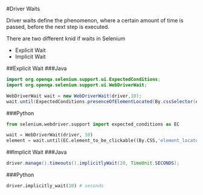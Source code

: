 #Driver Waits

Driver waits define the phenomenon, where a certain amount of time is passed, before the next step is executed.

There are two different knid if waits in Selenium
- Explicit Wait
- Implicit Wait

##Explicit Wait
###Java
```java
import org.openqa.selenium.support.ui.ExpectedConditions;
import org.openqa.selenium.support.ui.WebDriverWait;

WebDriverWait wait = new WebDriverWait(driver,10);
wait.until(ExpectedConditions.presenceOfElementLocated(By.cssSelector(element_locator)));
```
###Python
```python
from selenium.webdriver.support import expected_conditions as EC

wait = WebDriverWait(driver, 10)
element = wait.until(EC.element_to_be_clickable((By.CSS,'element_locator')))
```

##Implicit Wait
###Java
```java
driver.manage().timeouts().implicitlyWait(20, TimeUnit.SECONDS);
```
###Python
```python
driver.implicitly_wait(10) # seconds
```
